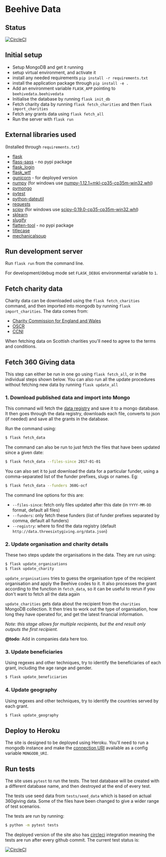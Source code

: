 Beehive Data
============

Status
------

[![CircleCI](https://circleci.com/gh/TechforgoodCAST/beehive-data-etl.svg?style=svg&circle-token=375a079d309e74528c5e5600d3646bc20c881f50)](https://circleci.com/gh/TechforgoodCAST/beehive-data-etl)

Initial setup
-------------

- Setup MongoDB and get it running
- setup virtual environment, and activate it
- install any needed requirements `pip install -r requirements.txt`
- install the application package through `pip install -e .`
- Add an environment variable `FLASK_APP` pointing to `beehivedata.beehivedata`
- Initialise the database by running `flask init_db`
- Fetch charity data by running `flask fetch_charities` and then `flask import_charities`
- Fetch any grants data using `flask fetch_all`
- Run the server with `flask run`

External libraries used
-----------------------

(Installed through `requirements.txt`)

- [flask](http://flask.pocoo.org/)
- [flass-sass](https://github.com/imiric/flask-sass) - no pypi package
- [flask_login](https://flask-login.readthedocs.io/en/latest/)
- [flask_wtf](https://flask-wtf.readthedocs.io/en/stable/)
- [gunicorn](http://gunicorn.org/) - for deployed version
- [numpy](http://www.numpy.org/) (for windows use [numpy-1.12.1+mkl-cp35-cp35m-win32.whl](http://www.lfd.uci.edu/~gohlke/pythonlibs/#numpy))
- [pymongo](https://api.mongodb.com/python/current/)
- [pytest](https://docs.pytest.org/en/latest/)
- [python-dateutil](https://dateutil.readthedocs.io/en/stable/)
- [requests](http://docs.python-requests.org/en/master/)
- [scipy](https://www.scipy.org/) (for windows use [scipy-0.19.0-cp35-cp35m-win32.whl](http://www.lfd.uci.edu/~gohlke/pythonlibs/#scipy))
- [sklearn](http://scikit-learn.org/stable/)
- [slugify](https://github.com/un33k/python-slugify)
- [flatten-tool](https://github.com/OpenDataServices/flatten-tool) - no pypi package
- [titlecase](https://pypi.python.org/pypi/titlecase)
- [mechanicalsoup](https://github.com/MechanicalSoup/MechanicalSoup)

Run development server
----------------------

Run `flask run` from the command line.

For development/debug mode set `FLASK_DEBUG` environmental variable to `1`.

Fetch charity data
------------------

Charity data can be downloaded using the `flask fetch_charities` command, and then
imported into mongodb by running `flask import_charities`. The data comes from:

- [Charity Commission for England and Wales](http://data.charitycommission.gov.uk/)
- [OSCR](https://www.oscr.org.uk/charities/search-scottish-charity-register/charity-register-download)
- [CCNI](http://www.charitycommissionni.org.uk/charity-search/)

When fetching data on Scottish charities you'll need to agree to the terms and conditions.


Fetch 360 Giving data
---------------------

This step can either be run in one go using `flask fetch_all`, or in the individual
steps shown below. You can also run all the update procedures without fetching
new data by running `flask update_all`

### 1. Download published data and import into Mongo

This command will fetch the [data registry](http://data.threesixtygiving.org/data.json)
and save it to a mongo database. It then goes through the data registry,
downloads each file, converts to json (if needed) and save all the grants in
the database.

Run the command using:

```bash
$ flask fetch_data
```

The command can also be run to just fetch the files that have been updated since
a given date:

```bash
$ flask fetch_data --files-since 2017-01-01
```

You can also set it to just download the data for a particular funder, using a
comma-separated list of the funder prefixes, slugs or names. Eg:

```bash
$ flask fetch_data --funders 360G-ocf
```

The command line options for this are:

- `--files-since`: fetch only files updated after this date (in `YYYY-MM-DD` format, default all files)
- `--funders`: only fetch these funders (list of funder prefixes separated by comma, default all funders)
- `--registry`: where to find the data registry (default `http://data.threesixtygiving.org/data.json`)

### 2. Update organisation and charity details

These two steps update the organisations in the data. They are run using:

```bash
$ flask update_organisations
$ flask update_charity
```

`update_organisations` tries to guess the organisation type of the recipient
organisation and apply the Beehive codes to it. It also processes the grant
according to the function in `fetch_data`, so it can be useful to rerun if
you don't want to fetch all the data again

`update_charities` gets data about the recipient from the `charities`
MongoDB collection. It then tries to work out the type of organisation, how long
they have operated for, and get the latest financial information.

_Note: this stage allows for multiple recipients, but the end result only
outputs the first recipient._

**@todo**: Add in companies data here too.

### 3. Update beneficiaries

Using regexes and other techniques, try to identify the beneficiaries of each
grant, including the age range and gender.

```bash
$ flask update_beneficiaries
```

### 4. Update geography

Using regexes and other techniques, try to identify the countries served by
each grant.

```bash
$ flask update_geography
```

Deploy to Heroku
----------------

The site is designed to be deployed using Heroku. You'll need to run a mongodb
instance and make the [connection URI](https://docs.mongodb.com/manual/reference/connection-string/)
available as a config variable `MONGODB_URI`.


Run tests
---------

The site uses `pytest` to run the tests. The test database will be created with
a different database name, and then destroyed at the end of every test.

The tests use seed data from `tests/seed_data` which is based on actual 360giving
data. Some of the files have been changed to give a wider range of test scenarios.

The tests are run by running:

```bash
$ python -m pytest tests
```

The deployed version of the site also has [circleci](https://circleci.com/) integration meaning the tests are run after every github commit. The current test status is:

[![CircleCI](https://circleci.com/gh/TechforgoodCAST/beehive-data-etl.svg?style=svg&circle-token=375a079d309e74528c5e5600d3646bc20c881f50)](https://circleci.com/gh/TechforgoodCAST/beehive-data-etl)
